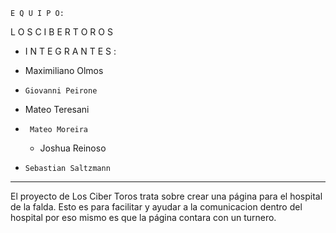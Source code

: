     E Q U I P O:
L O S       C I B E R   T O R O S 
*    I N T E G R A N T E S :

  *    Maximiliano Olmos          
 *     Giovanni Peirone 
  *    Mateo Teresani
*      Mateo Moreira 
  *    Joshua Reinoso 
 *     Sebastian Saltzmann                 
***************************************************************************************************************
El proyecto de Los Ciber Toros trata sobre crear una página para el hospital de la falda.
Esto es para facilitar y ayudar a la comunicacion dentro del hospital por eso mismo es que la página contara  con un turnero.